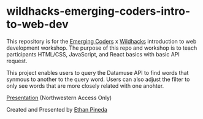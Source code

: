 # wildhacks-emerging-coders-intro-to-web-dev

This repository is for the [Emerging Coders](https://www.instagram.com/nu.emergingcoders/) x [Wildhacks](https://www.wildhacks.net/) introduction to web development workshop. The purpose of this repo and workshop is to teach participants HTML/CSS, JavaScript, and React basics with basic API request. 

This project enables users to query the Datamuse API to find words that synmous to another to the query word. Users can also adjust the filter to only see words that are more closely related with one anohter. 

[Presentation](https://docs.google.com/presentation/d/1O45cRXJPF6O-3eM5u8Ni0qU7WBvLrnB_i2jwGSAL9kQ/edit) (Northwestern Access Only)

Created and Presented by [Ethan Pineda](https://www.linkedin.com/in/ethanpineda/)